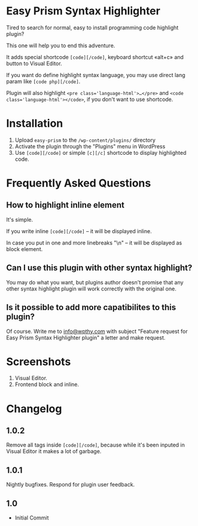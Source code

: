# Easy Prism Syntax Highlighter

Tired to search for normal, easy to install programming code highlight plugin?

This one will help you to end this adventure.

It adds special shortcode `[code][/code]`, keyboard shortcut «alt+c» and button to Visual Editor.

If you want do define highlight syntax language, you may use direct lang param like `[code php][/code]`.

Plugin will also highlight `<pre class='language-html'>…</pre>` and `<code class='language-html'></code>`, if you don't want to use shortcode.

# Installation

1. Upload `easy-prism` to the `/wp-content/plugins/` directory
2. Activate the plugin through the "Plugins" menu in WordPress
3. Use `[code][/code]` or simple `[c][/c]` shortcode to display highlighted code.

# Frequently Asked Questions

## How to highlight inline element

It's simple. 

If you write inline `[code][/code]` – it will be displayed inline.

In case you put in one and more linebreaks "\n" – it will be displayed as block element.



## Can I use this plugin with other syntax highlight?
You may do what you want, but plugins author doesn't promise that any other syntax highlight plugin will work correctly with the original one.

## Is it possible to add more capatibilites to this plugin?
Of course. Write me to info@wpthy.com with subject "Feature request for Easy Prism Syntax Highlighter plugin" a letter and make request.

# Screenshots

1. Visual Editor.
2. Frontend block and inline.

# Changelog 
## 1.0.2
Remove all tags inside `[code][/code]`, because while it's been inputed in Visual Editor it makes a lot of garbage.
## 1.0.1 
Nightly bugfixes. Respond for plugin user feedback.
## 1.0 
* Initial Commit